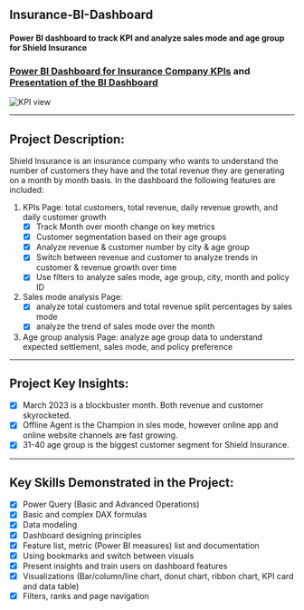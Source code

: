 ## Insurance-BI-Dashboard
#### Power BI dashboard to track KPI and analyze sales mode and age group for Shield Insurance

### [Power BI Dashboard for Insurance Company KPIs](https://app.powerbi.com/view?r=eyJrIjoiMTk4MWVmNDktYTc1NC00YzU5LTlhZTktZjBkNzk5MTcyYmQzIiwidCI6ImM2ZTU0OWIzLTVmNDUtNDAzMi1hYWU5LWQ0MjQ0ZGM1YjJjNCJ9&pageName=ReportSection27f0ed949432c5e6b5b9) and [Presentation of the BI Dashboard](https://youtu.be/I4hH0hlYokk)

![KPI view](https://github.com/Sophie-XL/Insurance-BI-Dashboard/assets/146779290/d15f72d4-0259-49df-9316-31030817516c)

**************************

## Project Description:

Shield Insurance is an insurance company who wants to understand the number of customers they have and the total revenue they are generating on a month by month basis. In the dashboard the following features are included:

1. KPIs Page: total customers, total revenue, daily revenue growth, and daily customer growth
   - [x] Track Month over month change on key metrics
   - [x] Customer segmentation based on their age groups
   - [x] Analyze revenue & customer number by city & age group
   - [x] Switch between revenue and customer to analyze trends in customer & revenue growth over time
   - [x] Use filters to analyze sales mode, age group, city, month and policy ID
2. Sales mode analysis Page: 
   - [x] analyze total customers and total revenue split percentages by sales mode
   - [x] analyze the trend of sales mode over the month
3. Age group analysis Page: analyze age group data to understand expected settlement, sales mode, and policy preference

**************************

## Project Key Insights:

- [x] March 2023 is a blockbuster month. Both revenue and customer skyrocketed. 
- [x] Offline Agent is the Champion in sles mode, however online app and online website channels are fast growing.
- [x] 31-40 age group is the biggest customer segment for Shield Insurance.

**************************

## Key Skills Demonstrated in the Project:

- [x] Power Query (Basic and Advanced Operations) 
- [x] Basic and complex DAX formulas
- [x] Data modeling 
- [x] Dashboard designing principles
- [x] Feature list, metric (Power BI measures) list and documentation
- [x] Using bookmarks and switch between visuals
- [x] Present insights and train users on dashboard features
- [x] Visualizations (Bar/column/line chart, donut chart, ribbon chart, KPI card and data table)
- [x] Filters, ranks and page navigation
